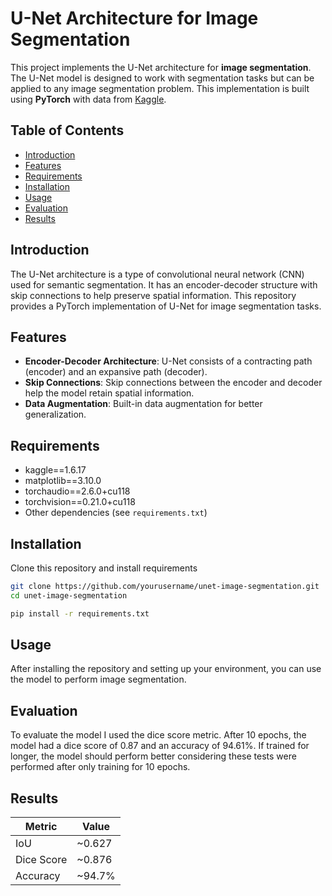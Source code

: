 # U-Net Architecture for Image Segmentation

This project implements the U-Net architecture for **image segmentation**. The U-Net model is designed to work with segmentation tasks but can be applied to any image segmentation problem. This implementation is built using **PyTorch** with data from [Kaggle](https://www.kaggle.com/competitions/carvana-image-masking-challenge/overview).

## Table of Contents
- [Introduction](#introduction)
- [Features](#features)
- [Requirements](#requirements)
- [Installation](#installation)
- [Usage](#usage)
- [Evaluation](#evaluation)
- [Results](#results)

## Introduction
The U-Net architecture is a type of convolutional neural network (CNN) used for semantic segmentation. It has an encoder-decoder structure with skip connections to help preserve spatial information. This repository provides a PyTorch implementation of U-Net for image segmentation tasks.

## Features
- **Encoder-Decoder Architecture**: U-Net consists of a contracting path (encoder) and an expansive path (decoder).
- **Skip Connections**: Skip connections between the encoder and decoder help the model retain spatial information.
- **Data Augmentation**: Built-in data augmentation for better generalization.

## Requirements
- kaggle==1.6.17
- matplotlib==3.10.0
- torchaudio==2.6.0+cu118
- torchvision==0.21.0+cu118
- Other dependencies (see `requirements.txt`)

## Installation
Clone this repository and install requirements
```bash
git clone https://github.com/yourusername/unet-image-segmentation.git
cd unet-image-segmentation

pip install -r requirements.txt
```

## Usage
After installing the repository and setting up your environment, you can use the model to perform image segmentation.

## Evaluation
To evaluate the model I used the dice score metric. After 10 epochs, the model had a dice score of $0.87$ and an accuracy of $94.61$%. If trained for longer, the model should perform better considering these tests were performed after only training for 10 epochs.

## Results

| Metric     | Value  |
|------------|--------|
| IoU        | ~0.627 |
| Dice Score | ~0.876 |
| Accuracy   | ~94.7% |